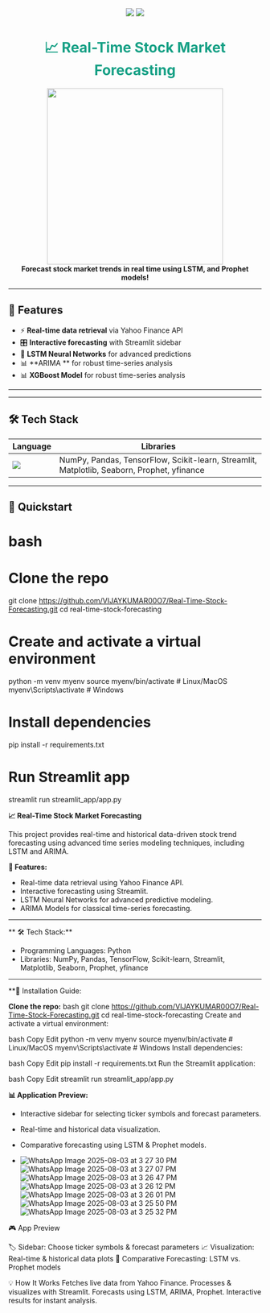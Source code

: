 
<div align="center">
  <img src="https://img.shields.io/github/stars/VIJAYKUMAR00O7/Real-Time-Stock-Forecasting?style=social">
  <img src="https://img.shields.io/github/forks/VIJAYKUMAR00O7/Real-Time-Stock-Forecasting?style=social">
  
  <h1 style="color:#16a085;">📈 Real-Time Stock Market Forecasting</h1>
  
  <img src="https://media.giphy.com/media/3o7abB06u9bNzA8lu8/giphy.gif" width="350"/>
  <br>
  <strong>Forecast stock market trends in real time using LSTM, and Prophet models!</strong>
</div>

---

## 🌟 **Features**
- ⚡ **Real-time data retrieval** via Yahoo Finance API
- 🎛️ **Interactive forecasting** with Streamlit sidebar
- 🤖 **LSTM Neural Networks** for advanced predictions
- 📊 **ARIMA ** for robust time-series analysis
- 📊 **XGBoost Model** for robust time-series analysis

---

---

## 🛠️ **Tech Stack**
| Language | Libraries |
|----------|-----------|
| <img src="https://img.shields.io/badge/Python-3776AB?style=flat&logo=python&logoColor=white"/> | NumPy, Pandas, TensorFlow, Scikit-learn, Streamlit, Matplotlib, Seaborn, Prophet, yfinance |

---

## 🚀 **Quickstart**

# bash
# Clone the repo
git clone https://github.com/VIJAYKUMAR00O7/Real-Time-Stock-Forecasting.git
cd real-time-stock-forecasting

# Create and activate a virtual environment
python -m venv myenv
source myenv/bin/activate       # Linux/MacOS
myenv\Scripts\activate          # Windows

# Install dependencies
pip install -r requirements.txt

# Run Streamlit app
streamlit run streamlit_app/app.py


**📈 Real-Time Stock Market Forecasting**

This project provides real-time and historical data-driven stock trend forecasting using advanced time series modeling techniques, including LSTM and ARIMA.



**🚀 Features:**

- Real-time data retrieval using Yahoo Finance API.
- Interactive forecasting using Streamlit.
- LSTM Neural Networks for advanced predictive modeling.
- ARIMA Models for classical time-series forecasting.

---
**
🛠️ Tech Stack:**

- Programming Languages: Python
- Libraries: NumPy, Pandas, TensorFlow, Scikit-learn, Streamlit, Matplotlib, Seaborn, Prophet, yfinance

---

**🔧 Installation Guide:

**Clone the repo:**
bash
git clone https://github.com/VIJAYKUMAR00O7/Real-Time-Stock-Forecasting.git
cd real-time-stock-forecasting
Create and activate a virtual environment:

bash
Copy
Edit
python -m venv myenv
source myenv/bin/activate   # Linux/MacOS
myenv\Scripts\activate      # Windows
Install dependencies:

bash
Copy
Edit
pip install -r requirements.txt
Run the Streamlit application:

bash
Copy
Edit
streamlit run streamlit_app/app.py

             

**📊 Application Preview:**
- Interactive sidebar for selecting ticker symbols and forecast parameters.
- Real-time and historical data visualization.
- Comparative forecasting using LSTM & Prophet models.

- ![WhatsApp Image 2025-08-03 at 3 27 30 PM](https://github.com/user-attachments/assets/ca951c4c-3ec0-48e8-bafb-3146c246cbb3)
![WhatsApp Image 2025-08-03 at 3 27 07 PM](https://github.com/user-attachments/assets/520a0c5b-341c-41da-a700-209f9f7c33fb)
![WhatsApp Image 2025-08-03 at 3 26 47 PM](https://github.com/user-attachments/assets/a15abaf3-c981-4cfa-8604-7b62f22245a9)
![WhatsApp Image 2025-08-03 at 3 26 12 PM](https://github.com/user-attachments/assets/85273046-9fe1-4f27-8f22-3ee221b17c8f)
![WhatsApp Image 2025-08-03 at 3 26 01 PM](https://github.com/user-attachments/assets/266dcf69-1e0a-4881-b5a9-fbb166becec7)
![WhatsApp Image 2025-08-03 at 3 25 50 PM](https://github.com/user-attachments/assets/af20c645-5b7b-4029-aba1-54291214f42c)
![WhatsApp Image 2025-08-03 at 3 25 32 PM](https://github.com/user-attachments/assets/346312d7-51ed-453e-bfa8-ca7ebe3db443)


🎮 App Preview

🏷️ Sidebar: Choose ticker symbols & forecast parameters
📈 Visualization: Real-time & historical data plots
🔮 Comparative Forecasting: LSTM vs. Prophet models

💡 How It Works
Fetches live data from Yahoo Finance.
Processes & visualizes with Streamlit.
Forecasts using LSTM, ARIMA, Prophet.
Interactive results for instant analysis.
